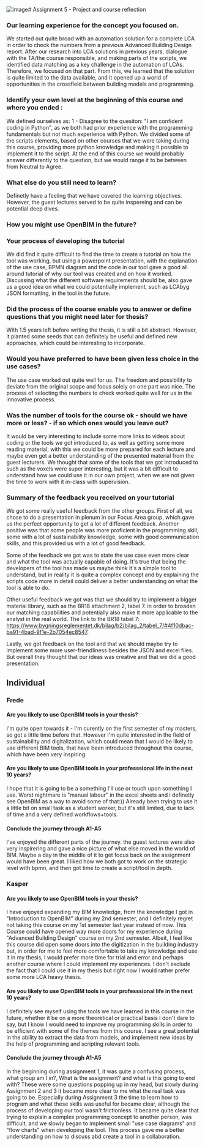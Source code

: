 ![image](https://github.com/user-attachments/assets/2e9ac82e-c152-4a33-9cc9-363cc56b867f)# Assignment 5 - Project and course reflection

### Our learning experience for the concept you focused on.
We started out quite broad with an automation solution for a complete LCA in order to check the numbers from a previous Advanced Building Design report. After our research into LCA solutions in previous years, dialogue with the TA/the course responsible, and making parts of the scripts, we identified data matching as a key challenge in the automation of LCAs. Therefore, we focused on that part. From this, we learned that the solution is quite limited to the data available, and it opened up a world of opportunities in the crossfield between building models and programming.

### Identify your own level at the beginning of this course and where you ended :

We defined ourselves as: 1 - Disagree to the quesiton: "I am confident coding in Python", as we both had prior experience with the programming fundamentals but not much experience with Python. We divided some of the scripts elements, based on other courses that we were taking during this course, providing more python knowledge and making it possible to implement it to the script. At the end of this course we would probably answer differently to the question, but we would range it to be between from Neutral to Agree. 

### What else do you still need to learn?
Definetly have a feeling that we have covered the learning objectives. However, the guest lectures served to be quite inspereing and can be potential deep dives.


### How you might use OpenBIM in the future?



### Your process of developing the tutorial
We did find it quite difficult to find the time to create a tutorial on how the tool was working, but using a powerpoint presentation, with the explanation of the use case, BPMN diagram and the code in our tool gave a good all around tutorial of why our tool was created and on how it worked. Discussing what the different software requirements should be, also gave us a good idea on what we could potentially implement, such as LCAbyg JSON formatting, in the tool in the future.

### Did the process of the course enable you to answer or define questions that you might need later for thesis?
With 1.5 years left before writing the thesis, it is still a bit abstract. However, it planted some seeds that can definitely be useful and defined new approaches, which could be interesting to incorporate.

### Would you have preferred to have been given less choice in the use cases?
The use case worked out quite well for us. The freedom and possibility to deviate from the original scope and focus solely on one part was nice. The process of selecting the numbers to check worked quite well for us in the innovative process.

### Was the number of tools for the course ok - should we have more or less? - if so which ones would you leave out?

It would be very interesting to include some more links to videos about coding or the tools we got introduced to, as well as getting some more reading material, with this we could be more prepared for each lecture and maybe even get a better understanding of the presented material from the guest lecturers. We thought that some of the tools that we got introduced to such as the voxels were super interesting, but it was a bit difficult to understand how we could use it in our own project, when we are not given the time to work with it in-class with supervision.


### Summary of the feedback you received on your tutorial

We got some really useful feedback from the other groups. First of all, we chose to do a presentation in plenum in our Focus Area group, which gave us the perfect opportunity to get a lot of different feedback. Another positive was that some people was more proficient in the programming skill, some with a lot of sustainability knowledge, some with good communication skills, and this provided us with a lot of good feedback. 

Some of the feedback we got was to state the use case even more clear and what the tool was actually capable of doing. It's true that being the developers of the tool has made us maybe think it's a simple tool to understand, but in reality it is quite a complex concept and by explaining the scripts code more in detail could deliver a better understanding on what the tool is able to do.

Other useful feedback we got was that we should try to implement a bigger material library, such as the BR18 attachment 2, tabel 7. in order to broaden our matching capabilities and potentially also make it more applicable to the analyst in the real world.
The link to the BR18 tabel 7: https://www.bygningsreglementet.dk/bilag/b2/bilag_2/tabel_7/#4f10dbac-ba91-4bad-9f1e-2b7054ec8547.

Lastly, we got feedback on the tool and that we should maybe try to implement some more user-friendliness besides the JSON and excel files. But overall they thought that our ideas was creative and that we did a good presentation.


## Individual

### Frede

#### Are you likely to use OpenBIM tools in your thesis?
I'm quite open towards it - I'm curently on the first semester of my masters, so got a little time before that. However I'm quite interested in the field of sustainability and digitalization, which could mean that I would be likely to use different BIM tools, that have been introduced throughout this course, which have been very inspiring.


#### Are you likely to use OpenBIM tools in your professsional life in the next 10 years?
I hope that it is going to be a something I'll use or touch upon something I use. Worst nightmare is "manual labour" in the excel sheets and i definetly see OpenBIM as a way to avoid some of that:)) Already been trying to use it a little bit on small task as a student worker, but it's still limited, due to lack of time and a very defined workflows+tools. 

#### Conclude the journey through A1-A5
I've enjoyed the different parts of the journey.
the guest lectures were also very inspirering and gave a nice picture of what else moved in the world of BIM. Maybe a day in the middle of it to get focus back on the assignment would have been great. I liked how we both got to work on the strategic level with bpmn, and then got time to create a script/tool in depth.

### Kasper

#### Are you likely to use OpenBIM tools in your thesis?
I have enjoyed expanding my BIM knowledge, from the knowledge I got in "Introduction to OpenBIM" during my 2nd semester, and I definitely regret not taking this course on my 1st semester last year instead of now. This Course could have opened way more doors for my experience during "Advanced Building Design" course on my 2nd semester. Albeit, I feel like this course did open some doors into the digitization in the building industry but, in order for me to feel more comfortable to take my knowledge and use it in my thesis, I would prefer more time for trial and error and perhaps another course where I could implement my experiences. I don't exclude the fact that I could use it in my thesis but right now I would rather prefer some more LCA heavy thesis.

#### Are you likely to use OpenBIM tools in your professsional life in the next 10 years?
I definitely see myself using the tools we have learned in this course in the future, whether it be on a more theoretical or practical basis I don't dare to say, but I know I would need to improve my programming skills in order to be efficient with some of the themes from this course. I see a great potential in the ability to extract the data from models, and implement new ideas by the help of programming and scripting relevant tools.

#### Conclude the journey through A1-A5

In the beginning during assignment 1, it was quite a confusing process, what group am I in?, What is the assignment? and what is this going to end with? These were some questions popping up in my head, but slowly during Assignment 2 and 3 it became more clear to me what the real task was going to be. Especially during Assignment 3 the time to learn how to program and what these skills was useful for became clear, although the process of developing our tool wasn't frictionless. It became quite clear that trying to explain a complex programming concept to another person, was difficult, and we slowly began to implement small "use case diagrams" and "flow charts" when developing the tool. This process gave me a better understanding on how to discuss abd create a tool in a collaboration.

